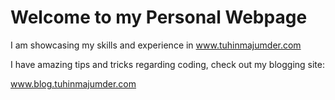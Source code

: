 <H1>Welcome to my Personal Webpage</H1>

I am showcasing my skills and experience in
www.tuhinmajumder.com

I have amazing tips and tricks regarding coding, check out my blogging site: 

www.blog.tuhinmajumder.com
